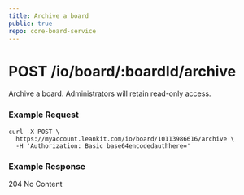 ```yaml
---
title: Archive a board
public: true
repo: core-board-service
---
```

# POST /io/board/:boardId/archive
Archive a board. Administrators will retain read-only access.

### Example Request
```shell
curl -X POST \
  https://myaccount.leankit.com/io/board/10113986616/archive \
  -H 'Authorization: Basic base64encodedauthhere='
```
### Example Response

204 No Content

